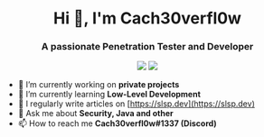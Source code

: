 <h1 align="center">Hi 👋, I'm Cach30verfl0w</h1>
<h3 align="center">A passionate Penetration Tester and Developer</h3>

<p align="center">
  <img src="https://github-readme-stats.vercel.app/api/top-langs/?username=Cach30verfl0w&layout=compact&hide_border=true&theme=darcula&bg_color=00000000&langs_count=6">
<img src="https://github-readme-stats.vercel.app/api?username=Cach30verfl0w&show_icons=true&count_private=true&theme=darcula&hide_border=true&hide=issues&bg_color=00000000">
</p>

- 🔭 I’m currently working on **private projects**
- 🌱 I’m currently learning **Low-Level Development**
- 📝 I regularly write articles on [https://slsp.dev](https://slsp.dev)
- 💬 Ask me about **Security, Java and other**
- 📫 How to reach me **Cach30verfl0w#1337 (Discord)**
